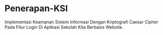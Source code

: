 # Penerapan-KSI
Implementasi Keamanan Sistem Informasi Dengan Kriptografi Caesar Cipher Pada Fitur Login Di Aplikasi Sekolah Kita Berbasis Website.
